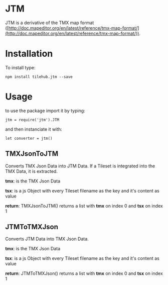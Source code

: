 # JTM

JTM is a derivative of the TMX map format ([http://doc.mapeditor.org/en/latest/reference/tmx-map-format/](http://doc.mapeditor.org/en/latest/reference/tmx-map-format/)).

# Installation

To install type:

```
npm install tilehub.jtm --save
```

# Usage

to use the package import it by typing:
```
jtm = require('jtm').JTM
```

and then instanciate it with:

```
let converter = jtm()
```

## TMXJsonToJTM
Converts TMX Json Data into JTM Data. If a Tileset is integrated into the TMX Data, it is extracted.

**tmx**: is the TMX Json Data

**tsx**: is a js Object with every Tileset filename as the key and it's content as value

**return**: TMXJsonToJTM() returns a list with **tmx** on index 0 and **tsx** on index 1

## JTMToTMXJson
Converts JTM Data into TMX Json Data.

**tmx**: is the TMX Json Data

**tsx**: is a js Object with every Tileset filename as the key and it's content as value

**return**: JTMToTMXJson() returns a list with **tmx** on index 0 and **tsx** on index 1

